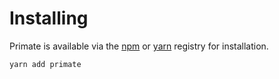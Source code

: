 # Installing

Primate is available via the [npm][] or [yarn][] registry for installation.

```
yarn add primate
```

[npm]: https://www.npmjs.com/
[yarn]: https://yarnpkg.com/

